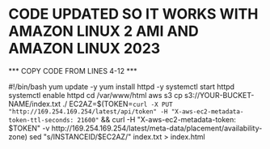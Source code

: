 # CODE UPDATED SO IT WORKS WITH AMAZON LINUX 2 AMI AND AMAZON LINUX 2023
*** COPY CODE FROM LINES 4-12 ***

#!/bin/bash
yum update -y
yum install httpd -y
systemctl start httpd
systemctl enable httpd
cd /var/www/html
aws s3 cp s3://YOUR-BUCKET-NAME/index.txt ./
EC2AZ=$(TOKEN=`curl -X PUT "http://169.254.169.254/latest/api/token" -H "X-aws-ec2-metadata-token-ttl-seconds: 21600"` && curl -H "X-aws-ec2-metadata-token: $TOKEN" -v http://169.254.169.254/latest/meta-data/placement/availability-zone) 
sed "s/INSTANCEID/$EC2AZ/" index.txt > index.html